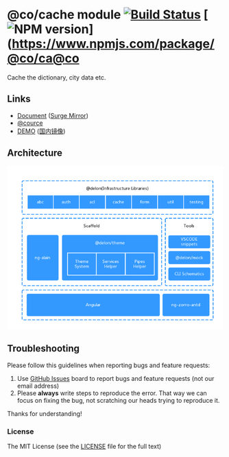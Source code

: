 # @co/cache module [![Build Status](https://dev.azure.com/ng-alain/delon/_apis/build/status/delon-CI?branchName=master)](https://dev.azure.com/ng-alain/delon/_build/latest?definitionId=1&branchName=master) [![NPM version](https://img.shields.io/npm/v/@co@co.svg?style=flat-square)](https://www.npmjs.com/package/@co/ca@co

Cache the dictionary, city data etc.

## Links

+ [Document](https://www.cityocean.com/cache) ([Surge Mirror](https://ng-alain-doc.surge.sh/cache))
+ [@cource](https://github.com/ng-alain/delon)
+ [DEMO](https://ng-alain.surge.sh) ([国内镜像](https://ng-alain.gitee.io/))

## Architecture

![Architecture](https://raw.githubusercontent.com/ng-alain/delon/master/_screenshot/architecture.png)

## Troubleshooting

Please follow this guidelines when reporting bugs and feature requests:

1. Use [GitHub Issues](https://github.com/ng-alain/delon/issues) board to report bugs and feature requests (not our email address)
2. Please **always** write steps to reproduce the error. That way we can focus on fixing the bug, not scratching our heads trying to reproduce it.

Thanks for understanding!

### License

The MIT License (see the [LICENSE](https://github.com/ng-alain/delon/blob/master/LICENSE) file for the full text)
